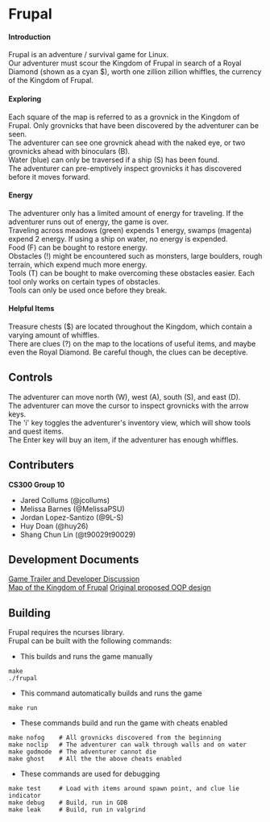 # Frupal
#### Introduction ####
Frupal is an adventure / survival game for Linux.  
Our adventurer must scour the Kingdom of Frupal in search of a Royal Diamond (shown as a cyan $), worth one zillion zillion whiffles, the currency of the Kingdom of Frupal.

#### Exploring ####
Each square of the map is referred to as a grovnick in the Kingdom of Frupal.
Only grovnicks that have been discovered by the adventurer can be seen.  
The adventurer can see one grovnick ahead with the naked eye, or two grovnicks ahead with binoculars (B).  
Water (blue) can only be traversed if a ship (S) has been found.  
The adventurer can pre-emptively inspect grovnicks it has discovered before it moves forward.

#### Energy ####
The adventurer only has a limited amount of energy for traveling. If the adventurer runs out of energy, the game is over.  
Traveling across meadows (green) expends 1 energy, swamps (magenta) expend 2 energy. If using a ship on water, no energy is expended.  
Food (F) can be bought to restore energy.  
Obstacles (!) might be encountered such as monsters, large boulders, rough terrain, which expend much more energy.  
Tools (T) can be bought to make overcoming these obstacles easier. Each tool only works on certain types of obstacles.  
Tools can only be used once before they break.  

#### Helpful Items ####
Treasure chests ($) are located throughout the Kingdom, which contain a varying amount of whiffles.  
There are clues (?) on the map to the locations of useful items, and maybe even the Royal Diamond. Be careful though, the clues can be deceptive.  

## Controls
The adventurer can move north (W), west (A), south (S), and east (D).  
The adventurer can move the cursor to inspect grovnicks with the arrow keys.  
The 'i' key toggles the adventurer's inventory view, which will show tools and quest items.  
The Enter key will buy an item, if the adventurer has enough whiffles.

## Contributers

**CS300 Group 10**
* Jared Collums (@jcollums)
* Melissa Barnes (@MelissaPSU)
* Jordan Lopez-Santizo (@9L-S)
* Huy Doan (@huy26)
* Shang Chun Lin (@t90029t90029)

## Development Documents ##
[Game Trailer and Developer Discussion](https://media.pdx.edu/media/1_i91qz32b)  
[Map of the Kingdom of Frupal](https://drive.google.com/file/d/1PVO-CWQgRu9YMNzszVxnGrDWvj41KUdJ/view?usp=sharing)
[Original proposed OOP design](https://drive.google.com/file/d/1uGqeCG1syLJbEF17rSoJDt6Tqrat4FJL/view?usp=sharing)

## Building
Frupal requires the ncurses library.  
Frupal can be built with the following commands:

* This builds and runs the game manually
```
make
./frupal
```

* This command automatically builds and runs the game
```
make run
```

* These commands build and run the game with cheats enabled
```
make nofog    # All grovnicks discovered from the beginning
make noclip   # The adventurer can walk through walls and on water
make godmode  # The adventurer cannot die
make ghost    # All the the above cheats enabled
```

* These commands are used for debugging
```
make test     # Load with items around spawn point, and clue lie indicator
make debug    # Build, run in GDB
make leak     # Build, run in valgrind
```
